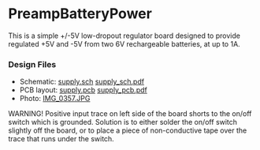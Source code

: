 # PreampBatteryPower
This is a simple +/-5V low-dropout regulator board designed to provide regulated +5V and -5V from two 6V rechargeable batteries,
at up to 1A.

### Design Files

 * Schematic: [supply.sch](http://ohm.bu.edu/~vryoung/Voltage_Regulator/supply.sch)
[supply_sch.pdf](http://ohm.bu.edu/~hazen/Ahlen_Neutron/BatteryPower/supply_sch.pdf)
 * PCB layout: [supply.pcb](http://ohm.bu.edu/~vryoung/Voltage_Regulator/supply.pcb)
[supply_pcb.pdf](http://ohm.bu.edu/~hazen/Ahlen_Neutron/BatteryPower/supply_pcb.pdf)
 * Photo:  [IMG_0357.JPG](http://ohm.bu.edu/~hazen/Ahlen_Neutron/BatteryPower/IMG_0357.JPG)

WARNING! Positive input trace on left side of the board shorts to the on/off switch which is grounded. Solution is to either solder the on/off switch slightly off the board, or to place a piece of non-conductive tape over the trace that runs under the switch.


